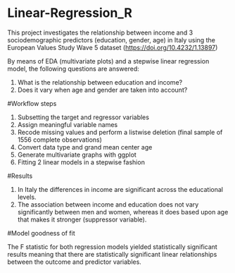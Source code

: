 # Linear-Regression_R
This project investigates the relationship between income and 3 sociodemographic predictors (education, gender, age) in Italy using the European Values Study Wave 5 dataset (https://doi.org/10.4232/1.13897)

By means of EDA (multivariate plots) and a stepwise linear regression model, the following questions are answered:

1.	What is the relationship between education and income?
2.	Does it vary when age and gender are taken into account?

#Workflow steps

1. Subsetting the target and regressor variables 
2. Assign meaningful variable names
3. Recode missing values and perform a listwise deletion (final sample of 1556 complete observations)
4. Convert data type and grand mean center age
5. Generate multivariate graphs with ggplot
6. Fitting 2 linear models in a stepwise fashion 

#Results 

1. In Italy the differences in income are significant across the educational levels.
2. The association between income and education does not vary significantly between men and women, whereas it does based upon age that makes it
stronger (suppressor variable).

#Model goodness of fit

The F statistic for both regression models yielded statistically significant results meaning that there are statistically significant linear relationships
between the outcome and predictor variables.

